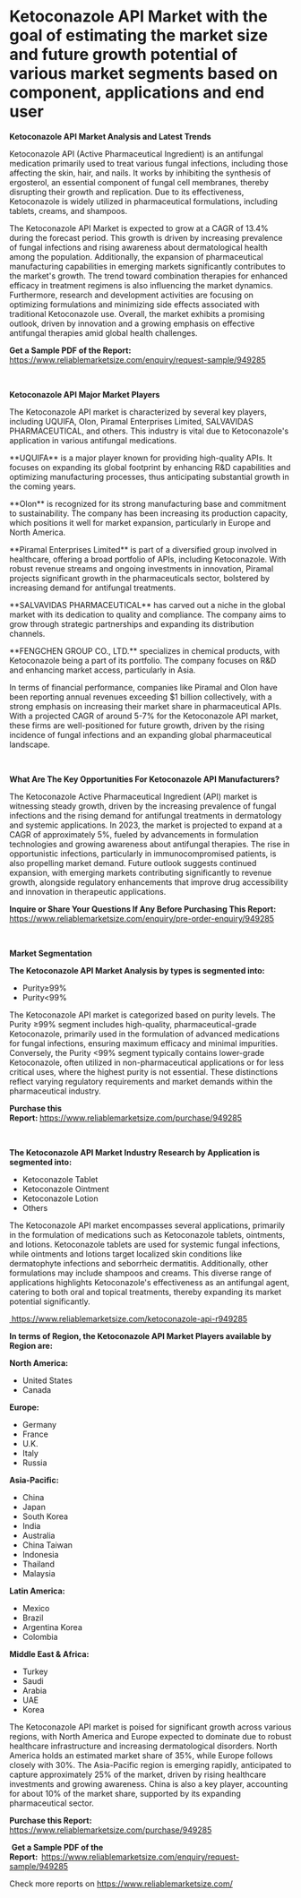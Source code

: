 <p><h1>Ketoconazole API Market with the goal of estimating the market size and future growth potential of various market segments based on component, applications and end user</h1></p><p><strong>Ketoconazole API Market Analysis and Latest Trends</strong></p>
<p><p>Ketoconazole API (Active Pharmaceutical Ingredient) is an antifungal medication primarily used to treat various fungal infections, including those affecting the skin, hair, and nails. It works by inhibiting the synthesis of ergosterol, an essential component of fungal cell membranes, thereby disrupting their growth and replication. Due to its effectiveness, Ketoconazole is widely utilized in pharmaceutical formulations, including tablets, creams, and shampoos.</p><p>The Ketoconazole API Market is expected to grow at a CAGR of 13.4% during the forecast period. This growth is driven by increasing prevalence of fungal infections and rising awareness about dermatological health among the population. Additionally, the expansion of pharmaceutical manufacturing capabilities in emerging markets significantly contributes to the market's growth. The trend toward combination therapies for enhanced efficacy in treatment regimens is also influencing the market dynamics. Furthermore, research and development activities are focusing on optimizing formulations and minimizing side effects associated with traditional Ketoconazole use. Overall, the market exhibits a promising outlook, driven by innovation and a growing emphasis on effective antifungal therapies amid global health challenges.</p></p>
<p><strong>Get a Sample PDF of the Report:&nbsp;</strong> <a href="https://www.reliablemarketsize.com/enquiry/request-sample/949285?utm_campaign=1885&utm_medium=2&utm_source=Github&utm_content=ia&utm_term=30012025&utm_id=ketoconazole-api">https://www.reliablemarketsize.com/enquiry/request-sample/949285</a></p>
<p>&nbsp;</p>
<p><strong>Ketoconazole API Major Market Players</strong></p>
<p><p>The Ketoconazole API market is characterized by several key players, including UQUIFA, Olon, Piramal Enterprises Limited, SALVAVIDAS PHARMACEUTICAL, and others. This industry is vital due to Ketoconazole's application in various antifungal medications.</p><p>**UQUIFA** is a major player known for providing high-quality APIs. It focuses on expanding its global footprint by enhancing R&D capabilities and optimizing manufacturing processes, thus anticipating substantial growth in the coming years. </p><p>**Olon** is recognized for its strong manufacturing base and commitment to sustainability. The company has been increasing its production capacity, which positions it well for market expansion, particularly in Europe and North America. </p><p>**Piramal Enterprises Limited** is part of a diversified group involved in healthcare, offering a broad portfolio of APIs, including Ketoconazole. With robust revenue streams and ongoing investments in innovation, Piramal projects significant growth in the pharmaceuticals sector, bolstered by increasing demand for antifungal treatments.</p><p>**SALVAVIDAS PHARMACEUTICAL** has carved out a niche in the global market with its dedication to quality and compliance. The company aims to grow through strategic partnerships and expanding its distribution channels.</p><p>**FENGCHEN GROUP CO., LTD.** specializes in chemical products, with Ketoconazole being a part of its portfolio. The company focuses on R&D and enhancing market access, particularly in Asia.</p><p>In terms of financial performance, companies like Piramal and Olon have been reporting annual revenues exceeding $1 billion collectively, with a strong emphasis on increasing their market share in pharmaceutical APIs. With a projected CAGR of around 5-7% for the Ketoconazole API market, these firms are well-positioned for future growth, driven by the rising incidence of fungal infections and an expanding global pharmaceutical landscape.</p></p>
<p>&nbsp;</p>
<p><strong>What Are The Key Opportunities For Ketoconazole API Manufacturers?</strong></p>
<p><p>The Ketoconazole Active Pharmaceutical Ingredient (API) market is witnessing steady growth, driven by the increasing prevalence of fungal infections and the rising demand for antifungal treatments in dermatology and systemic applications. In 2023, the market is projected to expand at a CAGR of approximately 5%, fueled by advancements in formulation technologies and growing awareness about antifungal therapies. The rise in opportunistic infections, particularly in immunocompromised patients, is also propelling market demand. Future outlook suggests continued expansion, with emerging markets contributing significantly to revenue growth, alongside regulatory enhancements that improve drug accessibility and innovation in therapeutic applications.</p></p>
<p><strong>Inquire or Share Your Questions If Any Before Purchasing This Report:</strong> <a href="https://www.reliablemarketsize.com/enquiry/pre-order-enquiry/949285?utm_campaign=1885&utm_medium=2&utm_source=Github&utm_content=ia&utm_term=30012025&utm_id=ketoconazole-api">https://www.reliablemarketsize.com/enquiry/pre-order-enquiry/949285</a></p>
<p>&nbsp;</p>
<p><strong>Market Segmentation</strong></p>
<p><strong>The Ketoconazole API Market Analysis by types is segmented into:</strong></p>
<p><ul><li>Purity≥99%</li><li>Purity<99%</li></ul></p>
<p><p>The Ketoconazole API market is categorized based on purity levels. The Purity ≥99% segment includes high-quality, pharmaceutical-grade Ketoconazole, primarily used in the formulation of advanced medications for fungal infections, ensuring maximum efficacy and minimal impurities. Conversely, the Purity <99% segment typically contains lower-grade Ketoconazole, often utilized in non-pharmaceutical applications or for less critical uses, where the highest purity is not essential. These distinctions reflect varying regulatory requirements and market demands within the pharmaceutical industry.</p></p>
<p><strong>Purchase this Report:&nbsp;</strong><a href="https://www.reliablemarketsize.com/purchase/949285?utm_campaign=1885&utm_medium=2&utm_source=Github&utm_content=ia&utm_term=30012025&utm_id=ketoconazole-api">https://www.reliablemarketsize.com/purchase/949285</a></p>
<p>&nbsp;</p>
<p><strong>The Ketoconazole API Market Industry Research by Application is segmented into:</strong></p>
<p><ul><li>Ketoconazole Tablet</li><li>Ketoconazole Ointment</li><li>Ketoconazole Lotion</li><li>Others</li></ul></p>
<p><p>The Ketoconazole API market encompasses several applications, primarily in the formulation of medications such as Ketoconazole tablets, ointments, and lotions. Ketoconazole tablets are used for systemic fungal infections, while ointments and lotions target localized skin conditions like dermatophyte infections and seborrheic dermatitis. Additionally, other formulations may include shampoos and creams. This diverse range of applications highlights Ketoconazole's effectiveness as an antifungal agent, catering to both oral and topical treatments, thereby expanding its market potential significantly.</p></p>
<p><a href="https://www.reliablemarketsize.com/ketoconazole-api-r949285?utm_campaign=1885&utm_medium=2&utm_source=Github&utm_content=ia&utm_term=30012025&utm_id=ketoconazole-api">&nbsp;https://www.reliablemarketsize.com/ketoconazole-api-r949285</a></p>
<p><strong>In terms of Region, the Ketoconazole API Market Players available by Region are:</strong></p>
<p>
    <p> <strong> North America: </strong>
        <ul>
            <li>United States</li>
            <li>Canada</li>
        </ul>
        </p> 
    <p> <strong> Europe: </strong>
        <ul>
            <li>Germany</li>
            <li>France</li>
            <li>U.K.</li>
            <li>Italy</li>
            <li>Russia</li>
        </ul>
        </p> 
    <p> <strong> Asia-Pacific: </strong>
        <ul>
            <li>China</li>
            <li>Japan</li>
            <li>South Korea</li>
            <li>India</li>
            <li>Australia</li>
            <li>China Taiwan</li>
            <li>Indonesia</li>
            <li>Thailand</li>
            <li>Malaysia</li>
        </ul>
        </p> 
    <p> <strong> Latin America: </strong>
        <ul>
            <li>Mexico</li>
            <li>Brazil</li>
            <li>Argentina Korea</li>
            <li>Colombia</li>
        </ul>
        </p> 
    <p> <strong> Middle East & Africa: </strong>
        <ul>
            <li>Turkey</li>
            <li>Saudi</li>
            <li>Arabia</li>
            <li>UAE</li>
            <li>Korea</li>
        </ul>
    </p>
    </p>
<p><p>The Ketoconazole API market is poised for significant growth across various regions, with North America and Europe expected to dominate due to robust healthcare infrastructure and increasing dermatological disorders. North America holds an estimated market share of 35%, while Europe follows closely with 30%. The Asia-Pacific region is emerging rapidly, anticipated to capture approximately 25% of the market, driven by rising healthcare investments and growing awareness. China is also a key player, accounting for about 10% of the market share, supported by its expanding pharmaceutical sector.</p></p>
<p><strong>Purchase this Report: </strong><a href="https://www.reliablemarketsize.com/purchase/949285?utm_campaign=1885&utm_medium=2&utm_source=Github&utm_content=ia&utm_term=30012025&utm_id=ketoconazole-api">https://www.reliablemarketsize.com/purchase/949285</a></p>
<p>&nbsp;<strong>Get a Sample PDF of the Report:&nbsp;&nbsp;</strong><a href="https://www.reliablemarketsize.com/enquiry/request-sample/949285?utm_campaign=1885&utm_medium=2&utm_source=Github&utm_content=ia&utm_term=30012025&utm_id=ketoconazole-api">https://www.reliablemarketsize.com/enquiry/request-sample/949285</a></p>
<p><strong></strong></p>
<p>Check more reports on <a href="https://www.reliablemarketsize.com/?utm_campaign=1885&utm_medium=2&utm_source=Github&utm_content=ia&utm_term=30012025&utm_id=ketoconazole-api">https://www.reliablemarketsize.com/</a></p>